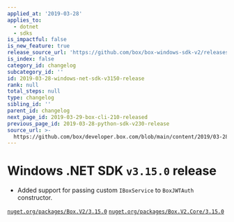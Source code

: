 ```yaml
---
applied_at: '2019-03-28'
applies_to:
  - dotnet
  - sdks
is_impactful: false
is_new_feature: true
release_source_url: 'https://github.com/box/box-windows-sdk-v2/releases/tag/v3.15.0'
is_index: false
category_id: changelog
subcategory_id: ''
id: 2019-03-28-windows-net-sdk-v3150-release
rank: null
total_steps: null
type: changelog
sibling_id: ''
parent_id: changelog
next_page_id: 2019-03-29-box-cli-210-released
previous_page_id: 2019-03-28-python-sdk-v230-release
source_url: >-
  https://github.com/box/developer.box.com/blob/main/content/2019/03-28-windows-net-sdk-v3150-release.md
---
```

# Windows .NET SDK `v3.15.0` release

- Added support for passing custom `IBoxService` to `BoxJWTAuth` constructor.

[`nuget.org/packages/Box.V2/3.15.0`](https://www.nuget.org/packages/Box.V2/3.15.0)
[`nuget.org/packages/Box.V2.Core/3.15.0`](https://www.nuget.org/packages/Box.V2.Core/3.15.0)